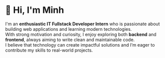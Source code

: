 # 👋 Hi, I'm Minh  

I'm an **enthusiastic IT Fullstack Developer Intern** who is passionate about building web applications and learning modern technologies.  
With strong motivation and curiosity, I enjoy exploring both **backend** and **frontend**, always aiming to write clean and maintainable code.  
I believe that technology can create impactful solutions and I’m eager to contribute my skills to real-world projects.  

